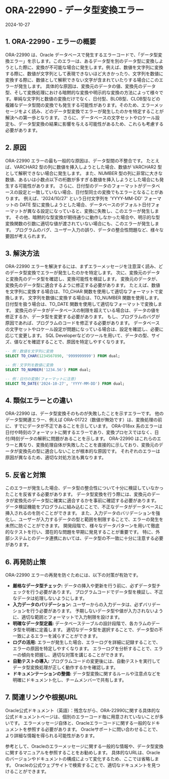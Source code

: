 # ORA-22990 - データ型変換エラー
2024-10-27

## 1. ORA-22990 - エラーの概要

ORA-22990 は、Oracle データベースで発生するエラーコードで、「データ型変換エラー」を示します。このエラーは、あるデータ型を別のデータ型に変換しようとした際に、変換が不可能な場合に発生します。例えば、数値を文字列に変換する際に、数値が文字列として表現できないほど大きかったり、文字列を数値に変換する際に、数値として解釈できない文字が含まれていたりする場合にこのエラーが発生します。  具体的な原因は、変換元のデータの値、変換先のデータ型、そして変換処理における暗黙的な変換や明示的な変換の方法によって様々です。単純な文字列と数値の変換だけでなく、日付型、BLOB型、CLOB型などの複雑なデータ型間の変換でも発生する可能性があります。そのため、エラーメッセージをよく読み、どのデータ型変換でエラーが発生したのかを特定することが解決への第一歩となります。  さらに、データベースの文字セットやロケール設定も、データ型変換の結果に影響を与える可能性があるため、これらも考慮する必要があります。


## 2. 原因

ORA-22990 エラーの最も一般的な原因は、データ型間の不整合です。  たとえば、VARCHAR2 型の列に数値を挿入しようとした場合、数値が VARCHAR2 型として解釈できない場合に発生します。  また、NUMBER 型の列に非常に大きな数値、あるいは小数点以下の桁数が多すぎる数値を挿入しようとした場合にも発生する可能性があります。  さらに、日付型のデータのフォーマットがデータベースの設定と一致していない場合、日付型同士の変換でもエラーとなることがあります。  例えば、'2024/10/27' という日付文字列を 'YYYY-MM-DD' フォーマットの DATE 型に変換しようとした場合、データベースのデフォルト日付フォーマットが異なる設定になっていると、変換に失敗し、このエラーが発生します。  その他、暗黙的な型変換が期待通りに動作しなかった場合や、明示的な型変換関数の引数に適切な値が渡されていない場合にも、このエラーが発生します。  プログラムのバグ、ユーザー入力の誤り、データの整合性問題など、様々な要因が考えられます。


## 3. 解決方法

ORA-22990 エラーを解決するには、まずエラーメッセージを注意深く読み、どのデータ型変換でエラーが発生したのかを特定します。  次に、変換元のデータと変換先のデータ型を確認し、変換可能性を検証します。  変換元のデータが、変換先のデータ型に適合するように修正する必要があります。  たとえば、数値を文字列に変換する場合は、TO_CHAR 関数を使用して適切なフォーマットで変換します。  文字列を数値に変換する場合は、TO_NUMBER 関数を使用します。  日付型を扱う場合は、TO_DATE 関数を使用して適切なフォーマットで変換します。  変換元のデータがデータベースの制限を超えている場合は、データの値を修正するか、データ型を変更する必要があります。  もし、プログラムのバグが原因であれば、プログラムのコードを修正する必要があります。  データベースの文字セットやロケール設定が問題になっている場合は、設定を確認し、必要に応じて変更します。  SQL Developerなどのツールを用いて、データの型、サイズ、値などを確認することで、原因を特定しやすくなります。


```sql
-- 例：数値を文字列に変換
SELECT TO_CHAR(1234567890, '9999999999') FROM dual;

-- 例：文字列を数値に変換
SELECT TO_NUMBER('1234.56') FROM dual;

-- 例：日付の変換(フォーマットに注意)
SELECT TO_DATE('2024-10-27', 'YYYY-MM-DD') FROM dual;
```


## 4. 類似エラーとの違い

ORA-22990 は、データ型変換そのものが失敗したことを示すエラーです。  他のデータ型関連エラー、例えば ORA-01722（数値が無効です）は、変換処理の前に、すでにデータが不正であることを示しています。  ORA-018xx 系のエラーは日付や時刻のフォーマットに関するエラーであり、変換プロセスではなく、日付/時刻データの解釈に問題があることを示します。  ORA-22990 はこれらのエラーと異なり、変換処理自体が失敗したことを直接的に示しており、変換元のデータが変換先の型に適合しないことが根本的な原因です。  それぞれのエラーは原因が異なるため、適切な対処方法も異なります。


## 5. 反省と対策

このエラーが発生した場合、データ型の整合性について十分に検証していなかったことを反省する必要があります。  データ型変換を行う際には、変換元のデータが変換先のデータ型に確実に適合するかを事前に確認する必要があります。  データ検証機能をプログラムに組み込むことで、不正なデータがデータベースに挿入されるのを防ぐことができます。  また、入力データのバリデーションを強化し、ユーザーが入力するデータの型と範囲を制限することで、エラーの発生を未然に防ぐことができます。  開発段階で、様々なデータパターンを用いて徹底的なテストを行い、潜在的な問題を早期に発見することが重要です。  特に、外部システムとのデータ連携においては、データ型の不一致に十分に注意する必要があります。


## 6. 再発防止策

ORA-22990 エラーの再発を防ぐためには、以下の対策が有効です。

* **厳格なデータ型チェック:**  データの挿入や更新を行う前に、必ずデータ型チェックを行う必要があります。  プログラムコードでデータ型を検証し、不正なデータは処理しないようにします。
* **入力データのバリデーション:**  ユーザーからの入力データは、必ずバリデーションを行う必要があります。  予期しないデータ型や値が入力されないように、適切な範囲とフォーマットで入力制限を設けます。
* **明確なデータ型定義:**  データベーステーブルの設計段階で、各カラムのデータ型を明確に定義します。  適切なデータ型を選択することで、データ型の不一致によるエラーを減らすことができます。
* **ログの活用:**  エラーが発生した場合、エラーログを詳細に記録することで、エラーの原因を特定しやすくなります。  エラーログを分析することで、エラーの傾向を把握し、適切な対策を講じることができます。
* **自動テストの導入:**  プログラムコードの変更後には、自動テストを実行してデータ型変換処理が正しく動作するかを確認します。
* **ドキュメンテーションの整備:** データ型変換に関するルールや注意点などを明確にドキュメント化し、チームメンバーで共有します。


## 7. 関連リンクや根拠URL

Oracle公式ドキュメント（英語）：残念ながら、ORA-22990に関する具体的な公式ドキュメントページは、個別のエラーコード毎に用意されていないことが多いです。  エラーメッセージ自体と、Oracleエラーコードに関する一般的なドキュメントを参照する必要があります。  Oracleサポートに問い合わせることで、より詳細な情報を得られる可能性があります。


参考として、Oracleのエラーメッセージに関する一般的な情報や、データ型変換に関するマニュアルを参照することをお勧めします。  具体的なURLは、Oracleのバージョンやドキュメントの構成によって変化するため、ここでは省略します。 Oracleの公式ウェブサイトで検索することで、適切なドキュメントを見つけることができます。
